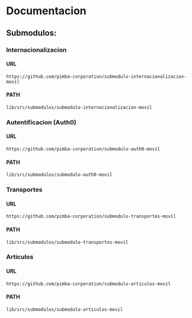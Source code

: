 # Documentacion

## Submodulos:

### Internacionalizacion

#### URL
````text
https://github.com/pimba-corporation/submodulo-internacionalizacion-movil
````
#### PATH
````text
lib/src/submodulos/submodulo-internacionalizacion-movil
````


### Autentificacion (Auth0)

#### URL
````text
https://github.com/pimba-corporation/submodulo-auth0-movil
````
#### PATH
````text
lib/src/submodulos/submodulo-auth0-movil
````


### Transportes

#### URL
````text
https://github.com/pimba-corporation/submodulo-transportes-movil
````
#### PATH
````text
lib/src/submodulos/submodulo-transportes-movil
````


### Articulos

#### URL
````text
https://github.com/pimba-corporation/submodulo-articulos-movil
````
#### PATH
````text
lib/src/submodulos/submodulo-articulos-movil
````

